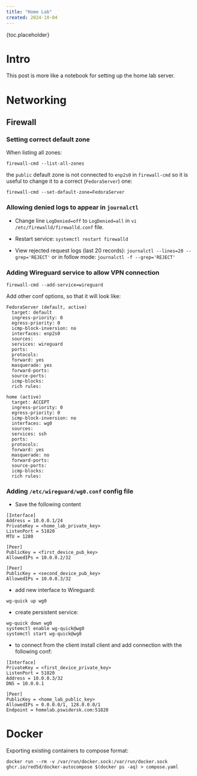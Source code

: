 ```yaml
---
title: "Home Lab"
created: 2024-10-04
---
```


{toc.placeholder}

# Intro

This post is more like a notebook for setting up the home lab server.

# Networking

## Firewall

### Setting correct default zone

When listing all zones:
```shell
firewall-cmd --list-all-zones
```
the `public` default zone is not connected to `enp2s0` in `firewall-cmd` so it is useful to change it to a correct 
(`FedoraServer`) one: 
```shell
firewall-cmd --set-default-zone=FedoraServer
```

### Allowing denied logs to appear in `journalctl`

* Change line `LogDenied=off` to `LogDenied=all` in `vi /etc/firewalld/firewalld.conf` file.

* Restart service: `systemctl restart firewalld`

* View rejected request logs (last 20 records): `journalctl --lines=20 --grep='REJECT'` or in follow mode:
  `journalctl -f --grep='REJECT'`

### Adding Wireguard service to allow VPN connection

```shell
firewall-cmd --add-service=wireguard
```

Add other conf options, so that it will look like:

```text
FedoraServer (default, active)
  target: default
  ingress-priority: 0
  egress-priority: 0
  icmp-block-inversion: no
  interfaces: enp2s0
  sources: 
  services: wireguard
  ports: 
  protocols: 
  forward: yes
  masquerade: yes
  forward-ports: 
  source-ports: 
  icmp-blocks: 
  rich rules: 

home (active)
  target: ACCEPT
  ingress-priority: 0
  egress-priority: 0
  icmp-block-inversion: no
  interfaces: wg0
  sources: 
  services: ssh
  ports: 
  protocols: 
  forward: yes
  masquerade: no
  forward-ports: 
  source-ports: 
  icmp-blocks: 
  rich rules: 
```

### Adding `/etc/wireguard/wg0.conf` config file

* Save the following content
 
```shell
[Interface]
Address = 10.0.0.1/24
PrivateKey = <home_lab_private_key>
ListenPort = 51820
MTU = 1280

[Peer]
PublicKey = <first_device_pub_key>
AllowedIPs = 10.0.0.2/32

[Peer]
PublicKey = <second_device_pub_key>
AllowedIPs = 10.0.0.3/32
```

* add new interface to Wireguard: 

```shell
wg-quick up wg0
```

* create persistent service:

```shell
wg-quick down wg0
systemctl enable wg-quick@wg0
systemctl start wg-quick@wg0
```

* to connect from the client install client and add connection with the following conf:
```shell
[Interface]
PrivateKey = <first_device_private_key>
ListenPort = 51820
Address = 10.0.0.3/32
DNS = 10.0.0.1

[Peer]
PublicKey = <home_lab_public_key>
AllowedIPs = 0.0.0.0/1, 128.0.0.0/1
Endpoint = homelab.pswidersk.com:51820

```

# Docker

Exporting existing containers to compose format:
```shell
docker run --rm -v /var/run/docker.sock:/var/run/docker.sock ghcr.io/red5d/docker-autocompose $(docker ps -aq) > compose.yaml
```

